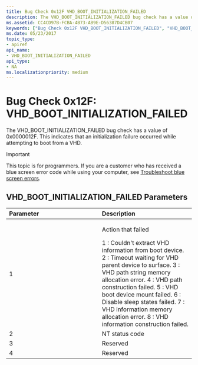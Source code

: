 ```yaml
---
title: Bug Check 0x12F VHD_BOOT_INITIALIZATION_FAILED
description: The VHD_BOOT_INITIALIZATION_FAILED bug check has a value of 0x0000012F. This indicates that an initialization failure occurred while attempting to boot from a VHD.
ms.assetid: CC4CD97B-FCBA-4B73-AB9E-D56387D4CB07
keywords: ["Bug Check 0x12F VHD_BOOT_INITIALIZATION_FAILED", "VHD_BOOT_INITIALIZATION_FAILED"]
ms.date: 05/23/2017
topic_type:
- apiref
api_name:
- VHD_BOOT_INITIALIZATION_FAILED
api_type:
- NA
ms.localizationpriority: medium
---
```


# Bug Check 0x12F: VHD\_BOOT\_INITIALIZATION\_FAILED


The VHD\_BOOT\_INITIALIZATION\_FAILED bug check has a value of 0x0000012F. This indicates that an initialization failure occurred while attempting to boot from a VHD.

> [!IMPORTANT]
> This topic is for programmers. If you are a customer who has received a blue screen error code while using your computer, see [Troubleshoot blue screen errors](https://support.microsoft.com/help/14238/windows-10-troubleshoot-blue-screen-errors).


## VHD\_BOOT\_INITIALIZATION\_FAILED Parameters


<table>
<colgroup>
<col width="50%" />
<col width="50%" />
</colgroup>
<thead>
<tr class="header">
<th align="left">Parameter</th>
<th align="left">Description</th>
</tr>
</thead>
<tbody>
<tr class="odd">
<td align="left">1</td>
<td align="left"><p>Action that failed</p>
1 : Couldn't extract VHD information from boot device.
2 : Timeout waiting for VHD parent device to surface.
3 : VHD path string memory allocation error.
4 : VHD path construction failed.
5 : VHD boot device mount failed.
6 : Disable sleep states failed.
7 : VHD information memory allocation error.
8 : VHD information construction failed.</td>
</tr>
<tr class="even">
<td align="left">2</td>
<td align="left">NT status code</td>
</tr>
<tr class="odd">
<td align="left">3</td>
<td align="left">Reserved</td>
</tr>
<tr class="even">
<td align="left">4</td>
<td align="left">Reserved</td>
</tr>
</tbody>
</table>

 

 

 




